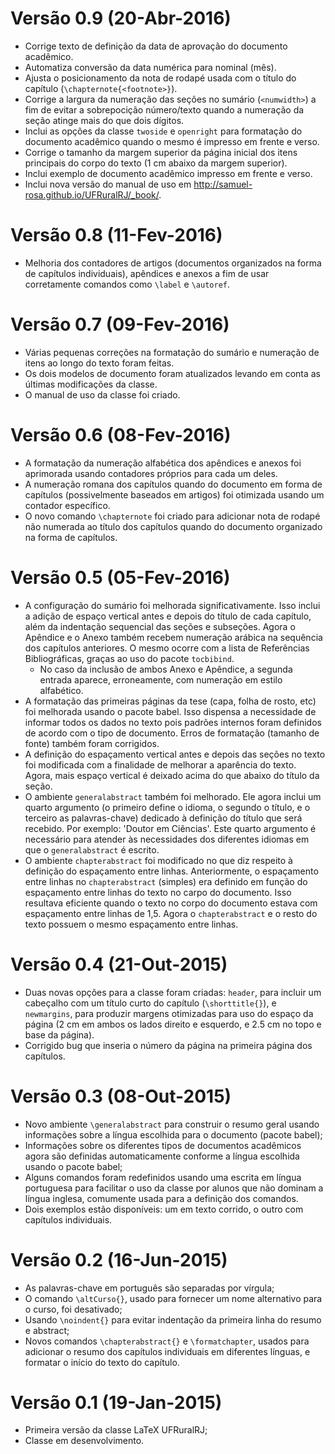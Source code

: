 # Versão 0.9 (20-Abr-2016)
* Corrige texto de definição da data de aprovação do documento acadêmico.
* Automatiza conversão da data numérica para nominal (mês).
* Ajusta o posicionamento da nota de rodapé usada com o título do capítulo (`\chapternote{<footnote>}`).
* Corrige a largura da numeração das seções no sumário (`<numwidth>`) a fim de evitar a sobrepocição 
  número/texto quando a numeração da seção atinge mais do que dois dígitos.
* Inclui as opções da classe `twoside` e `openright` para formatação do documento acadêmico quando o mesmo
  é impresso em frente e verso.
* Corrige o tamanho da margem superior da página inicial dos itens principais do corpo do texto (1 cm abaixo 
  da margem superior).
* Inclui exemplo de documento acadêmico impresso em frente e verso.
* Inclui nova versão do manual de uso em http://samuel-rosa.github.io/UFRuralRJ/_book/.

# Versão 0.8 (11-Fev-2016)
* Melhoria dos contadores de artigos (documentos organizados na forma de capítulos individuais), apêndices e 
anexos a fim de usar corretamente comandos como `\label` e `\autoref`.

# Versão 0.7 (09-Fev-2016)
* Várias pequenas correções na formatação do sumário e numeração de itens ao longo do texto foram feitas.
* Os dois modelos de documento foram atualizados levando em conta as últimas modificações da classe.
* O manual de uso da classe foi criado.

# Versão 0.6 (08-Fev-2016)
* A formatação da numeração alfabética dos apêndices e anexos foi aprimorada usando contadores próprios para 
cada um deles.
* A numeração romana dos capítulos quando do documento em forma de capítulos (possivelmente baseados em 
artigos) foi otimizada usando um contador específico.
* O novo comando ```\chapternote``` foi criado para adicionar nota de rodapé não numerada ao título dos 
capítulos quando do documento organizado na forma de capítulos.

# Versão 0.5 (05-Fev-2016)
* A configuração do sumário foi melhorada significativamente. Isso inclui a adição de espaço vertical antes e
  depois do título de cada capítulo, além da indentação sequencial das seções e subseções. Agora o Apêndice e o
  Anexo também recebem numeração arábica na sequência dos capítulos anteriores. O mesmo ocorre com a lista de
  Referências Bibliográficas, graças ao uso do pacote ```tocbibind```.
    + No caso da inclusão de ambos Anexo e Apêndice, a segunda entrada aparece, erroneamente, com numeração
    em estilo alfabético.
* A formatação das primeiras páginas da tese (capa, folha de rosto, etc) foi melhorada usando o pacote babel.
  Isso dispensa a necessidade de informar todos os dados no texto pois padrões internos foram definidos de
  acordo com o tipo de documento. Erros de formatação (tamanho de fonte) também foram corrigidos.
* A definição do espaçamento vertical antes e depois das seções no texto foi modificada com a finalidade de 
  melhorar a aparência do texto. Agora, mais espaço vertical é deixado acima do que abaixo do título da seção.
* O ambiente ```generalabstract``` também foi melhorado. Ele agora inclui um quarto argumento (o primeiro define o idioma, o segundo o título, e o terceiro as palavras-chave) dedicado à definição do título que será recebido.
  Por exemplo: 'Doutor em Ciências'. Este quarto argumento é necessário para atender às necessidades dos
  diferentes idiomas em que o ```generalabstract``` é escrito.
* O ambiente ```chapterabstract``` foi modificado no que diz respeito à definição do espaçamento entre linhas. 
Anteriormente, o espaçamento entre linhas no ```chapterabstract``` (simples) era definido em função do
espaçamento entre linhas do texto no carpo do documento. Isso resultava eficiente quando o texto no corpo do
documento estava com espaçamento entre linhas de 1,5. Agora o ```chapterabstract``` e o resto do texto possuem o
mesmo espaçamento entre linhas.

# Versão 0.4 (21-Out-2015)
* Duas novas opções para a classe foram criadas: `header`, para incluir um
  cabeçalho com um título curto do capítulo (`\shorttitle{}`), e `newmargins`,
  para produzir margens otimizadas para uso do espaço da página (2 cm em ambos
  os lados direito e esquerdo, e 2.5 cm no topo e base da página).
* Corrigido bug que inseria o número da página na primeira página dos capítulos.

# Versão 0.3 (08-Out-2015)
* Novo ambiente `\generalabstract` para construir o resumo geral usando 
  informações sobre a língua escolhida para o documento (pacote babel);
* Informações sobre os diferentes tipos de documentos acadêmicos agora são 
  definidas automaticamente conforme a língua escolhida usando o pacote babel;
* Alguns comandos foram redefinidos usando uma escrita em língua portuguesa
  para facilitar o uso da classe por alunos que não dominam a língua inglesa,
  comumente usada para a definição dos comandos.
* Dois exemplos estão disponíveis: um em texto corrido, o outro com capítulos
  individuais.

# Versão 0.2 (16-Jun-2015)
* As palavras-chave em português são separadas por vírgula;
* O comando `\altCurso{}`, usado para fornecer um nome alternativo para o curso,
  foi desativado;
* Usando `\noindent{}` para evitar indentação da primeira linha do resumo e
  abstract;
* Novos comandos `\chapterabstract{}` e `\formatchapter`, usados para adicionar
  o resumo dos capítulos individuais em diferentes línguas, e formatar o início
  do texto do capítulo.

# Versão 0.1 (19-Jan-2015)
* Primeira versão da classe LaTeX UFRuralRJ;
* Classe em desenvolvimento.

